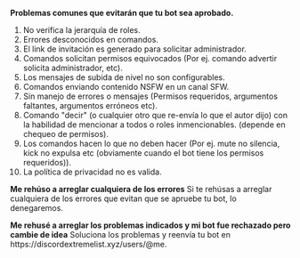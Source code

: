 **Problemas comunes que evitarán que tu bot sea aprobado.**

1. No verifica la jerarquía de roles.
2. Errores desconocidos en comandos.
3. El link de invitación es generado para solicitar administrador.
4. Comandos solicitan permisos equivocados (Por ej. comando advertir solicita administrador, etc).
5. Los mensajes de subida de nivel no son configurables.
6. Comandos enviando contenido NSFW en un canal SFW.
7. Sin manejo de errores o mensajes (Permisos requeridos, argumentos faltantes, argumentos erróneos etc).
8. Comando "decir" (o cualquier otro que re-envía lo que el autor dijo) con la habilidad de mencionar a todos o roles inmencionables. (depende en chequeo de permisos).
9. Los comandos hacen lo que no deben hacer (Por ej. mute no silencia, kick no expulsa etc (obviamente cuando el bot tiene los permisos requeridos)).
10. La política de privacidad no es valida.

**Me rehúso a arreglar cualquiera de los errores** Si te rehúsas a arreglar cualquiera de los errores que evitan que se apruebe tu bot, lo denegaremos.

**Me rehusé a arreglar los problemas indicados y mi bot fue rechazado pero cambie de idea** Soluciona los problemas y reenvía tu bot en https\://discordextremelist.xyz/users/@me.
